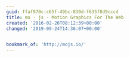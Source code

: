 ```yaml
---
guid: ffaf970c-c65f-49bc-830d-f635f8d9cccd
title: mo · js - Motion Graphics For The Web
created: '2016-02-26T08:12:39+00:00'
changed: '2019-09-24T14:36:07+00:00'


bookmark_of: 'http://mojs.io/'
---
```




